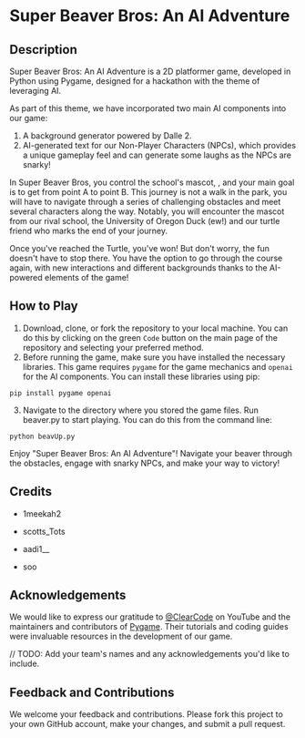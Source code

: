 # Super Beaver Bros: An AI Adventure

## Description

Super Beaver Bros: An AI Adventure is a 2D platformer game, developed in Python using Pygame, designed for a hackathon with the theme of leveraging AI.

As part of this theme, we have incorporated two main AI components into our game:

1. A background generator powered by Dalle 2.
2. AI-generated text for our Non-Player Characters (NPCs), which provides a unique gameplay feel and can generate some laughs as the NPCs are snarky!

In Super Beaver Bros, you control the school's mascot, , and your main goal is to get from point A to point B. This journey is not a walk in the park, you will have to navigate through a series of challenging obstacles and meet several characters along the way. Notably, you will encounter the mascot from our rival school, the University of Oregon Duck (ew!) and our turtle friend who marks the end of your journey.

Once you've reached the Turtle, you've won! But don't worry, the fun doesn't have to stop there. You have the option to go through the course again, with new interactions and different backgrounds thanks to the AI-powered elements of the game!

## How to Play

1. Download, clone, or fork the repository to your local machine. You can do this by clicking on the green `Code` button on the main page of the repository and selecting your preferred method.
2. Before running the game, make sure you have installed the necessary libraries. This game requires `pygame` for the game mechanics and `openai` for the AI components. You can install these libraries using pip:

```
pip install pygame openai
```
3. Navigate to the directory where you stored the game files. Run beaver.py to start playing. You can do this from the command line:
```
python beavUp.py
```
Enjoy "Super Beaver Bros: An AI Adventure"! Navigate your beaver through the obstacles, engage with snarky NPCs, and make your way to victory!

## Credits

- 1meekah2

- scotts_Tots

- aadi1__

- soo

## Acknowledgements

We would like to express our gratitude to [@ClearCode](https://www.youtube.com/@ClearCode) on YouTube and the maintainers and contributors of [Pygame](https://www.pygame.org/wiki/about). Their tutorials and coding guides were invaluable resources in the development of our game.

// TODO: Add your team's names and any acknowledgements you'd like to include.

## Feedback and Contributions

We welcome your feedback and contributions. Please fork this project to your own GitHub account, make your changes, and submit a pull request.

